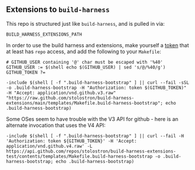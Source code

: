 ## Extensions to `build-harness`

This repo is structured just like `build-harness`, and is pulled in via:

```BUILD_HARNESS_EXTENSIONS_PATH```

In order to use the build harness and extensions, make yourself a [token](https://github.com/settings/tokens) that at least has `repo` access, and add the following to your `Makefile`:

```
# GITHUB_USER containing '@' char must be escaped with '%40'
GITHUB_USER := $(shell echo $(GITHUB_USER) | sed 's/@/%40/g')
GITHUB_TOKEN ?=

-include $(shell [ -f ".build-harness-bootstrap" ] || curl --fail -sSL -o .build-harness-bootstrap -H "Authorization: token $(GITHUB_TOKEN)" -H "Accept: application/vnd.github.v3.raw" "https://raw.github.com/stolostron/build-harness-extensions/main/templates/Makefile.build-harness-bootstrap"; echo .build-harness-bootstrap)
```

Some OSes seem to have trouble with the V3 API for github - here is an alternate invocation that uses the V4 API:
```
-include $(shell [ -f ".build-harness-bootstrap" ] || curl --fail -H 'Authorization: token ${GITHUB_TOKEN}' -H 'Accept: application/vnd.github.v4.raw' -L https://api.github.com/repos/stolostron/build-harness-extensions-test/contents/templates/Makefile.build-harness-bootstrap -o .build-harness-bootstrap; echo .build-harness-bootstrap)
```
